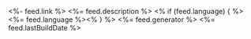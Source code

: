<?xml version="1.0" encoding="UTF-8"?>

<rss  xmlns:atom="http://www.w3.org/2005/Atom" 
      xmlns:media="http://search.yahoo.com/mrss/" 
      xmlns:content="http://purl.org/rss/1.0/modules/content/" 
      xmlns:dc="http://purl.org/dc/elements/1.1/" 
      version="2.0">
<channel>

<title><%= feed.title %></title>
<link><%- feed.link %></link>
<atom:link href="<%- feed.link %>" rel="self" type="application/rss+xml"/>
<description><%= feed.description %></description>
<% if (feed.language) { %><language><%= feed.language %></language><% } %>
<generator><%= feed.generator %></generator>
<lastBuildDate><%= feed.lastBuildDate %></lastBuildDate>
